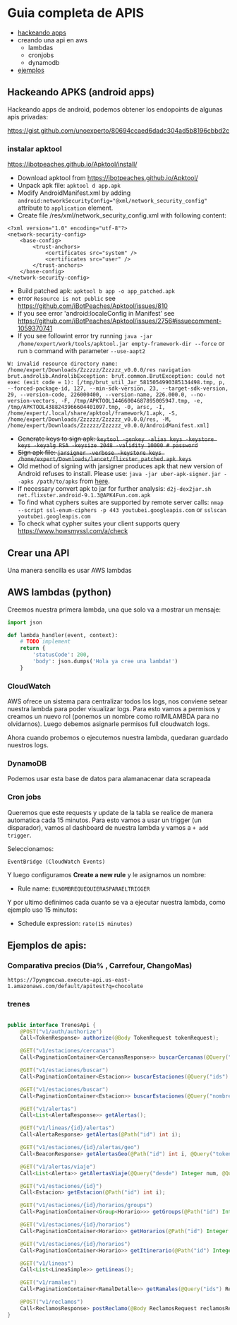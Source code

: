 # Guia completa de APIS


- [hackeando apps](#ejemplos-de--apis)
- creando una api en aws
    - lambdas
    - cronjobs
    - dynamodb
- [ejemplos](#ejemplos-de--apis)

## Hackeando APKS (android apps) 

Hackeando apps de android, podemos obtener los endopoints de algunas apis privadas:

https://gist.github.com/unoexperto/80694ccaed6dadc304ad5b8196cbbd2c

### instalar apktool

https://ibotpeaches.github.io/Apktool/install/

* Download apktool from https://ibotpeaches.github.io/Apktool/
* Unpack apk file: `apktool d app.apk`
* Modify AndroidManifest.xml by adding `android:networkSecurityConfig="@xml/network_security_config"` attribute to `application` element.
* Create file /res/xml/network_security_config.xml with following content:
```
<?xml version="1.0" encoding="utf-8"?>
<network-security-config>
    <base-config>
        <trust-anchors>
            <certificates src="system" />
            <certificates src="user" />
        </trust-anchors>
    </base-config>
</network-security-config>
```
* Build patched apk: `apktool b app -o app_patched.apk`
* error `Resource is not public` see https://github.com/iBotPeaches/Apktool/issues/810
* If you see error 'android:localeConfig in Manifest' see https://github.com/iBotPeaches/Apktool/issues/2756#issuecomment-1059370741
* If you see followint error try running `java -jar /home/expert/work/tools/apktool.jar empty-framework-dir --force` or run `b` command with parameter `--use-aapt2`
```
W: invalid resource directory name: /home/expert/Downloads/Zzzzzz/Zzzzzz_v0.0.0/res navigation
brut.androlib.AndrolibException: brut.common.BrutException: could not exec (exit code = 1): [/tmp/brut_util_Jar_5815054990385134498.tmp, p, --forced-package-id, 127, --min-sdk-version, 23, --target-sdk-version, 29, --version-code, 226000400, --version-name, 226.000.0, --no-version-vectors, -F, /tmp/APKTOOL14466004687895005947.tmp, -e, /tmp/APKTOOL4388243966604401097.tmp, -0, arsc, -I, /home/expert/.local/share/apktool/framework/1.apk, -S, /home/expert/Downloads/Zzzzzz/Zzzzzz_v0.0.0/res, -M, /home/expert/Downloads/Zzzzzz/Zzzzzz_v0.0.0/AndroidManifest.xml]
```
* ~~Generate keys to sign apk: `keytool -genkey -alias keys -keystore keys -keyalg RSA -keysize 2048 -validity 10000 # password`~~
* ~~Sign apk file: `jarsigner -verbose -keystore keys /home/expert/Downloads/lancet/flixster_patched.apk keys`~~
* Old method of signing with jarsigner produces apk that new version of Android refuses to install.
Please use: `java -jar uber-apk-signer.jar --apks /path/to/apks` from [here](https://github.com/unoexperto/uber-apk-signer).
* If necessary convert apk to jar for further analysis: `d2j-dex2jar.sh net.flixster.android-9.1.3@APK4Fun.com.apk`
* To find what cyphers suites are supported by remote server calls: `nmap --script ssl-enum-ciphers -p 443 youtubei.googleapis.com` or `sslscan youtubei.googleapis.com`
* To check what cypher suites your client supports query https://www.howsmyssl.com/a/check

## Crear una API

Una manera sencilla es usar AWS lambdas

## AWS lambdas (python)

Creemos nuestra primera lambda, una que solo va a mostrar un mensaje:

```python
import json

def lambda_handler(event, context):
    # TODO implement
    return {
        'statusCode': 200,
        'body': json.dumps('Hola ya cree una lambda!')
    }
```


### CloudWatch

AWS ofrece un sistema para centralizar todos los logs, nos conviene setear nuestra lambda para poder visualizar logs. Para esto vamos a permisos y creamos un nuevo rol (ponemos un nombre como rolMILAMBDA para no olvidarnos). Luego debemos asignarle permisos full cloudwatch logs.

Ahora cuando probemos o ejecutemos nuestra lambda, quedaran guardado nuestros logs.

### DynamoDB

Podemos usar esta base de datos para alamanacenar data scrapeada


### Cron jobs

Queremos que este requests y update de la tabla se realice de manera automatica cada 15 minutos. Para esto vamos a usar un trigger (un disparador), vamos al dashboard de nuestra lambda y vamos a `+ add trigger`.

Seleccionamos:

```
EventBridge (CloudWatch Events)
```

Y luego configuramos **Create a new rule** y le asignamos un nombre:

- Rule name: `ELNOMBREQUEQUIERASPARAELTRIGGER`

Y por ultimo definimos cada cuanto se va a ejecutar nuestra lambda, como ejemplo uso 15 minutos:

- Schedule expression: `rate(15 minutes)`


## Ejemplos de  apis:


### Comparativa precios (Dia% , Carrefour, ChangoMas)
```
https://7pyngmccwa.execute-api.us-east-1.amazonaws.com/default/apitest?q=chocolate
``` 


### trenes

```java

public interface TrenesApi {
    @POST("v1/auth/authorize")
    Call<TokenResponse> authorize(@Body TokenRequest tokenRequest);

    @GET("v1/estaciones/cercanas")
    Call<PaginationContainer<CercanasResponse>> buscarCercanas(@Query("lat") Double d, @Query("lon") Double d2, @Query("radio") Integer num, @Query("limit") Integer num2, @Query("lineas") RetrofitArray<Integer> retrofitArray, @Query("ramales") RetrofitArray<Integer> retrofitArray2, @Query("exclude") RetrofitArray<Integer> retrofitArray3, @Query("orderBy") String str, @Query("fields") String str2);

    @GET("v1/estaciones/buscar")
    Call<PaginationContainer<Estacion>> buscarEstaciones(@Query("ids") RetrofitArray<Integer> retrofitArray, @Query("lineas") RetrofitArray<Integer> retrofitArray2, @Query("ramales") RetrofitArray<Integer> retrofitArray3, @Query("exclude") RetrofitArray<Integer> retrofitArray4, @Query("limit") Integer num, @Query("orderBy") String str);

    @GET("v1/estaciones/buscar")
    Call<PaginationContainer<Estacion>> buscarEstaciones(@Query("nombre") String str, @Query("lineas") RetrofitArray<Integer> retrofitArray, @Query("ramales") RetrofitArray<Integer> retrofitArray2, @Query("exclude") RetrofitArray<Integer> retrofitArray3, @Query("limit") Integer num, @Query("orderBy") String str2);

    @GET("v1/alertas")
    Call<List<AlertaResponse>> getAlertas();

    @GET("v1/lineas/{id}/alertas")
    Call<AlertaResponse> getAlertas(@Path("id") int i);

    @GET("v1/estaciones/{id}/alertas/geo")
    Call<BeaconResponse> getAlertasGeo(@Path("id") int i, @Query("token") String str);

    @GET("v1/alertas/viaje")
    Call<List<Alerta>> getAlertasViaje(@Query("desde") Integer num, @Query("hasta") Integer num2);

    @GET("v1/estaciones/{id}")
    Call<Estacion> getEstacion(@Path("id") int i);

    @GET("v1/estaciones/{id}/horarios/groups")
    Call<PaginationContainer<Group<Horario>>> getGroups(@Path("id") Integer num, @Query("fields") String str, @Query("lineas") RetrofitArray<Integer> retrofitArray);

    @GET("v1/estaciones/{id}/horarios")
    Call<PaginationContainer<Horario>> getHorarios(@Path("id") Integer num, @Query("hasta") Integer num2, @Query("fields") String str, @Query("lineas") RetrofitArray<Integer> retrofitArray, @Query("ramales") RetrofitArray<Integer> retrofitArray2, @Query("cabeceraFinal") RetrofitArray<Integer> retrofitArray3, @Query("servicio") Integer num3, @Query("limit") Integer num4);

    @GET("v1/estaciones/{id}/horarios")
    Call<PaginationContainer<Horario>> getItinerario(@Path("id") Integer num, @Query("hasta") Integer num2, @Query("fecha") String str, @Query("tipo") String str2, @Query("servicio") Integer num3, @Query("fields") String str3);

    @GET("v1/lineas")
    Call<List<LineaSimple>> getLineas();

    @GET("v1/ramales")
    Call<PaginationContainer<RamalDetalle>> getRamales(@Query("ids") RetrofitArray<Integer> retrofitArray, @Query("lineas") RetrofitArray<Integer> retrofitArray2, @Query("limit") Integer num, @Query("fields") String str);

    @POST("v1/reclamos")
    Call<ReclamosResponse> postReclamo(@Body ReclamosRequest reclamosRequest);
}
```

